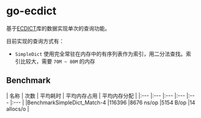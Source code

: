 go-ecdict
===

基于[ECDICT](https://github.com/skywind3000/ECDICT)库的数据实现单次的查询功能。

目前实现的查询方式有：

+ `SimpleDict` 使用完全常驻在内存中的有序列表作为索引，用二分法查找。索引比较大，需要 `70M ~ 80M`
  的内存

## Benchmark

| 名称 | 次数 | 平均耗时 | 平均内存占用 | 平均内存分配 |
|:--- |:--- |:--- |:--- |:--- |:--- |
|BenchmarkSimpleDict_Match-4 |116396 |8676 ns/op |5154 B/op |14 allocs/o |
